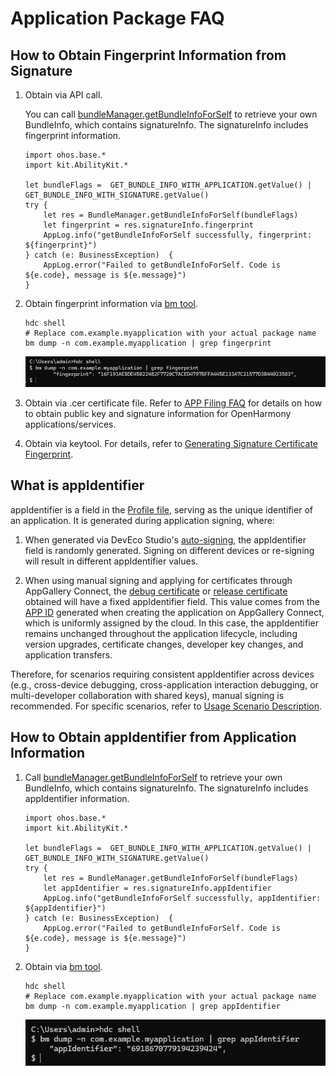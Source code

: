 # Application Package FAQ

## How to Obtain Fingerprint Information from Signature

1. Obtain via API call.

    You can call [bundleManager.getBundleInfoForSelf](../../../../API_Reference/source_en/apis/AbilityKit/cj-apis-bundle_manager.md#static-func-getbundleinfoforselfint32) to retrieve your own BundleInfo, which contains signatureInfo. The signatureInfo includes fingerprint information.

    ```cangjie
    import ohos.base.*
    import kit.AbilityKit.*

    let bundleFlags =  GET_BUNDLE_INFO_WITH_APPLICATION.getValue() | GET_BUNDLE_INFO_WITH_SIGNATURE.getValue()
    try {
        let res = BundleManager.getBundleInfoForSelf(bundleFlags)
        let fingerprint = res.signatureInfo.fingerprint
        AppLog.info("getBundleInfoForSelf successfully, fingerprint: ${fingerprint}")
    } catch (e: BusinessException)  {
        AppLog.error("Failed to getBundleInfoForSelf. Code is ${e.code}, message is ${e.message}")
    }
    ```

2. Obtain fingerprint information via [bm tool](../../tools/cj-bm-tool.md#bm-tool).

    ```shell
    hdc shell
    # Replace com.example.myapplication with your actual package name
    bm dump -n com.example.myapplication | grep fingerprint
    ```

    ![alt text](figures/get_fingerprint.png)

3. Obtain via .cer certificate file. Refer to [APP Filing FAQ](https://developer.huawei.com/consumer/cn/doc/app/50130) for details on how to obtain public key and signature information for OpenHarmony applications/services.

4. Obtain via keytool. For details, refer to [Generating Signature Certificate Fingerprint](https://developer.huawei.com/consumer/cn/doc/AppGallery-connect-Guides/appgallerykit-preparation-game-0000001055356911#section147011294331).

## What is appIdentifier

appIdentifier is a field in the [Profile file](https://developer.huawei.com/consumer/cn/doc/app/agc-help-add-releaseprofile-0000001914714796), serving as the unique identifier of an application. It is generated during application signing, where:

1. When generated via DevEco Studio's [auto-signing](https://developer.huawei.com/consumer/cn/doc/harmonyos-guides/ide-signing#section18815157237), the appIdentifier field is randomly generated. Signing on different devices or re-signing will result in different appIdentifier values.

2. When using manual signing and applying for certificates through AppGallery Connect, the [debug certificate](https://developer.huawei.com/consumer/cn/doc/app/agc-help-add-debugcert-0000001914263178) or [release certificate](https://developer.huawei.com/consumer/cn/doc/app/agc-help-add-releasecert-0000001946273961) obtained will have a fixed appIdentifier field. This value comes from the [APP ID](https://developer.huawei.com/consumer/cn/doc/app/agc-help-createharmonyapp-0000001945392297) generated when creating the application on AppGallery Connect, which is uniformly assigned by the cloud. In this case, the appIdentifier remains unchanged throughout the application lifecycle, including version upgrades, certificate changes, developer key changes, and application transfers.

Therefore, for scenarios requiring consistent appIdentifier across devices (e.g., cross-device debugging, cross-application interaction debugging, or multi-developer collaboration with shared keys), manual signing is recommended. For specific scenarios, refer to [Usage Scenario Description](https://developer.huawei.com/consumer/cn/doc/harmonyos-guides/ide-signing#section54361623194519).

## How to Obtain appIdentifier from Application Information

1. Call [bundleManager.getBundleInfoForSelf](../../../../API_Reference/source_en/apis/AbilityKit/cj-apis-bundle_manager.md#static-func-getbundleinfoforselfint32) to retrieve your own BundleInfo, which contains signatureInfo. The signatureInfo includes appIdentifier information.

    ```cangjie
    import ohos.base.*
    import kit.AbilityKit.*

    let bundleFlags =  GET_BUNDLE_INFO_WITH_APPLICATION.getValue() | GET_BUNDLE_INFO_WITH_SIGNATURE.getValue()
    try {
        let res = BundleManager.getBundleInfoForSelf(bundleFlags)
        let appIdentifier = res.signatureInfo.appIdentifier
        AppLog.info("getBundleInfoForSelf successfully, appIdentifier: ${appIdentifier}")
    } catch (e: BusinessException)  {
        AppLog.error("Failed to getBundleInfoForSelf. Code is ${e.code}, message is ${e.message}")
    }
    ```

2. Obtain via [bm tool](../../tools/cj-bm-tool.md#bm-tool).

    ```shell
    hdc shell
    # Replace com.example.myapplication with your actual package name
    bm dump -n com.example.myapplication | grep appIdentifier
    ```

    ![alt text](figures/get_appIdentifier.png)